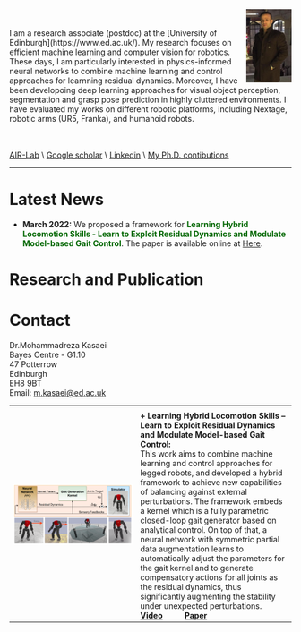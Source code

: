 <img src="./imgs/mypic.jpg" align="right" width="16%"/>
<br />
<br />
 I am a research associate (postdoc) at the [University of Edinburgh](https://www.ed.ac.uk/). My research focuses on efficient machine learning and computer vision for robotics. These days, I am particularly interested in physics-informed neural networks to combine machine learning and control approaches for learnning residual dynamics. Moreover, I have been developoing deep learning approaches for visual object perception, segmentation and grasp pose prediction in highly cluttered environments. I have evaluated my works on different robotic platforms, including Nextage, robotic arms (UR5, Franka), and humanoid robots. 
<br />
<br />
<br />

[AIR-Lab](https://advanced-intelligent-robotics-lab.gitlab.io/) \ [Google scholar](https://scholar.google.com/citations?user=2aY06V4AAAAJ&hl=en) \ [Linkedin](https://www.linkedin.com/in/mohammadreza-kasaei-0a891ab6/) \ [My Ph.D. contibutions](http://wiki.ieeta.pt/wiki/index.php/Mohammadreza_Kasaei)

----------

# Latest News
 - **March 2022:** We proposed a framework for <span style="color:#006600"> <b>Learning Hybrid Locomotion Skills - Learn to Exploit Residual Dynamics and Modulate Model-based Gait Control</b></span>. The paper is available online at [Here](https://arxiv.org/pdf/2011.13798).

# Research and Publication
<table>
<!-- <style>
th, td {
  border-style:None;}
</style> -->

  <tr>
    <th style="width:45%"></th>
    <th></th>
  </tr>

  <tr>
    <td><img src="./imgs/kernel.png"/></td>
    <td> <b> + Learning Hybrid Locomotion Skills – Learn to Exploit Residual
Dynamics and Modulate Model-based Gait Control:</b> <br>
    This work aims to combine machine learning and
control approaches for legged robots, and developed a hybrid
framework to achieve new capabilities of balancing against
external perturbations. The framework embeds a kernel which is
a fully parametric closed-loop gait generator based on analytical
control. On top of that, a neural network with symmetric partial
data augmentation learns to automatically adjust the parameters
for the gait kernel and to generate compensatory actions for all
joints as the residual dynamics, thus significantly augmenting
the stability under unexpected perturbations. 
<br> <a href="https://youtu.be/sdcREkRHk-Q"> <b>Video</b></a> &emsp; &emsp; <a href="https://arxiv.org/pdf/2011.13798.pdf"> <b>Paper</b></a> 
 </td>
  </tr>



# Contact
Dr.Mohammadreza Kasaei\
Bayes Centre - G1.10\
47 Potterrow\
Edinburgh\
EH8 9BT\
Email: m.kasaei@ed.ac.uk